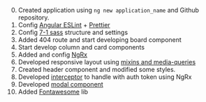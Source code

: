 0. Created application using `ng new application_name` and Github repository.
1. Config [Angular ESLint](https://github.com/angular-eslint/angular-eslint) + [Prettier](https://github.com/prettier/eslint-plugin-prettier)
2. Config [7-1 sass](https://sass-guidelin.es/#architecture) structure and settings
3. Added 404 route and start developing board component
4. Start develop column and card components
5. Added and config [NgRx](https://ngrx.io/)
6. Developed responsive layout using [mixins and media-queries](https://medium.com/geekculture/sass-media-queries-mixins-1c5e5f605704)
7. Created header component and modified some styles.
8. Developed [interceptor](https://antonyderham.me/post/angular-ngrx-auth-interceptor/) to handle with auth token using NgRx
9. Developed [modal component](https://www.w3schools.com/howto/howto_css_modals.asp)
10. Added [Fontawesome](https://github.com/FortAwesome/angular-fontawesome) lib
